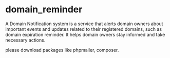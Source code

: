 # domain_reminder
A Domain Notification system is a service that alerts domain owners about important events and updates related to their registered domains, such as domain expiration reminder. It helps domain owners stay informed and take necessary actions.

please download packages like phpmailer, composer.
